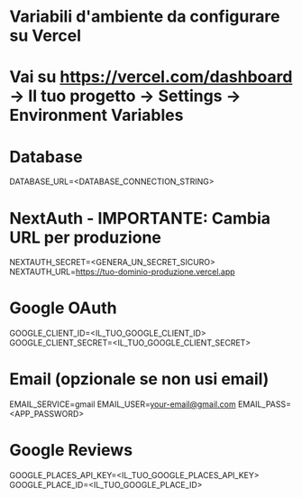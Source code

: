 # Variabili d'ambiente da configurare su Vercel
# Vai su https://vercel.com/dashboard → Il tuo progetto → Settings → Environment Variables

# Database
DATABASE_URL=<DATABASE_CONNECTION_STRING>

# NextAuth - IMPORTANTE: Cambia URL per produzione
NEXTAUTH_SECRET=<GENERA_UN_SECRET_SICURO>
NEXTAUTH_URL=https://tuo-dominio-produzione.vercel.app

# Google OAuth
GOOGLE_CLIENT_ID=<IL_TUO_GOOGLE_CLIENT_ID>
GOOGLE_CLIENT_SECRET=<IL_TUO_GOOGLE_CLIENT_SECRET>

# Email (opzionale se non usi email)
EMAIL_SERVICE=gmail
EMAIL_USER=your-email@gmail.com
EMAIL_PASS=<APP_PASSWORD>

# Google Reviews
GOOGLE_PLACES_API_KEY=<IL_TUO_GOOGLE_PLACES_API_KEY>
GOOGLE_PLACE_ID=<IL_TUO_GOOGLE_PLACE_ID>
